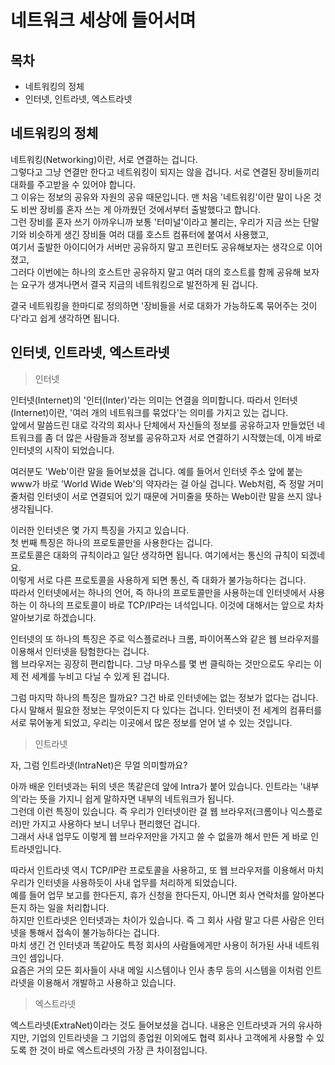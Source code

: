 # 네트워크 세상에 들어서며



## 목차

- 네트워킹의 정체
- 인터넷, 인트라넷, 엑스트라넷



## 네트워킹의 정체

네트워킹(Networking)이란, 서로 연결하는 겁니다.  
그렇다고 그냥 연결만 한다고 네트워킹이 되지는 않을 겁니다. 서로 연결된 장비들끼리 대화를 주고받을 수 있어야 합니다.  
그 이유는 정보의 공유와 자원의 공유 때문입니다. 맨 처음 '네트워킹'이란 말이 나온 것도 비싼 장비를 혼자 쓰는 게 아까웠던 것에서부터 출발했다고 합니다.  
그런 장비를 혼자 쓰기 아까우니까 보통 '터미널'이라고 불리는, 우리가 지금 쓰는 단말기와 비슷하게 생긴 장비들 여러 대를 호스트 컴퓨터에 붙여서 사용했고,  
여기서 출발한 아이디어가 서버만 공유하지 말고 프린터도 공유해보자는 생각으로 이어졌고,  
그러다 이번에는 하나의 호스트만 공유하지 말고 여러 대의 호스트를 함께 공유해 보자는 요구가 생겨나면서 결국 지금의 네트워킹으로 발전하게 된 겁니다.

결국 네트워킹을 한마디로 정의하면 '장비들을 서로 대화가 가능하도록 묶어주는 것이다'라고 쉽게 생각하면 됩니다.



## 인터넷, 인트라넷, 엑스트라넷

> 인터넷

인터넷(Internet)의 '인터(Inter)'라는 의미는 연결을 의미합니다. 따라서 인터넷(Internet)이란, '여러 개의 네트워크를 묶었다'는 의미를 가지고 있는 겁니다.  
앞에서 말씀드린 대로 각각의 회사나 단체에서 자신들의 정보를 공유하고자 만들었던 네트워크를 좀 더 많은 사람들과 정보를 공유하고자 서로 연결하기 시작했는데, 이게 바로 인터넷의 시작이 되었습니다.

여러분도 'Web'이란 말을 들어보셨을 겁니다. 예를 들어서 인터넷 주소 앞에 붙는 www가 바로 'World Wide Web'의 약자라는 걸 아실 겁니다. Web처럼, 즉 정말 거미줄처럼 인터넷이 서로 연결되어 있기 때문에 거미줄을 뜻하는 Web이란 말을 쓰지 않나 생각됩니다.

이러한 인터넷은 몇 가지 특징을 가지고 있습니다.  
첫 번째 특징은 하나의 프로토콜만을 사용한다는 겁니다.  
프로토콜은 대화의 규칙이라고 일단 생각하면 됩니다. 여기에서는 통신의 규칙이 되겠네요.  
이렇게 서로 다른 프로토콜을 사용하게 되면 통신, 즉 대화가 불가능하다는 겁니다.  
따라서 인터넷에서는 하나의 언어, 즉 하나의 프로토콜만을 사용하는데 인터넷에서 사용하는 이 하나의 프로토콜이 바로 TCP/IP라는 녀석입니다. 이것에 대해서는 앞으로 차차 알아보기로 하겠습니다.

인터넷의 또 하나의 특징은 주로 익스플로러나 크롬, 파이어폭스와 같은 웹 브라우저를 이용해서 인터넷을 탐험한다는 겁니다.  
웹 브라우저는 굉장히 편리합니다. 그냥 마우스를 몇 번 클릭하는 것만으로도 우리는 이제 전 세계를 누비고 다닐 수 있게 된 겁니다.

그럼 마지막 하나의 특징은 뭘까요? 그건 바로 인터넷에는 없는 정보가 없다는 겁니다.  
다시 말해서 필요한 정보는 무엇이든지 다 있다는 겁니다. 인터넷이 전 세계의 컴퓨터를 서로 묶어놓게 되었고, 우리는 이곳에서 많은 정보를 얻어 낼 수 있는 것입니다.



> 인트라넷

자, 그럼 인트라넷(IntraNet)은 무얼 의미할까요?

아까 배운 인터넷과는 뒤의 넷은 똑같은데 앞에 Intra가 붙어 있습니다. 인트라는 '내부의'라는 뜻을 가지니 쉽게 말하자면 내부의 네트워크가 됩니다.  
그런데 이런 특징이 있습니다. 즉 우리가 인터넷이란 걸 웹 브라우저(크롬이나 익스플로러)만 가지고  사용하다 보니 너무나 편리했던 겁니다.  
그래서 사내 업무도 이렇게 웹 브라우저만을 가지고 쓸 수 없을까 해서 만든 게 바로 인트라넷입니다.

따라서 인트라넷 역시 TCP/IP란 프로토콜을 사용하고, 또 웹 브라우저를 이용해서 마치 우리가 인터넷을 사용하듯이 사내 업무를 처리하게 되었습니다.  
예를 들어 업무 보고를 한다든지, 휴가 신청을 한다든지, 아니면 회사 연락처를 알아본다든지 하는 일을 처리합니다.  
하지만 인트라넷은 인터넷과는 차이가 있습니다. 즉 그 회사 사람 말고 다른 사람은 인터넷을 통해서 접속이 불가능하다는 겁니다.  
마치 생긴 건 인터넷과 똑같아도 특정 회사의 사람들에게만 사용이 허가된 사내 네트워크인 셈입니다.  
요즘은 거의 모든 회사들이 사내 메일 시스템이나 인사 총무 등의 시스템을 이처럼 인트라넷을 이용해서 개발하고 사용하고 있습니다.



> 엑스트라넷

엑스트라넷(ExtraNet)이라는 것도 들어보셨을 겁니다. 내용은 인트라넷과 거의 유사하지만, 기업의 인트라넷을 그 기업의 종업원 이외에도 협력 회사나 고객에게 사용할 수 있도록 한 것이 바로 엑스트라넷의 가장 큰 차이점입니다.
